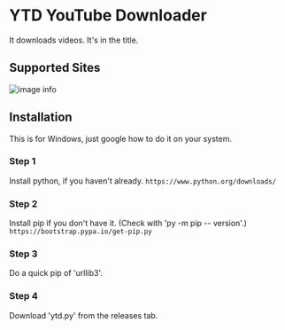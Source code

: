 # YTD YouTube Downloader
It downloads videos. It's in the title.

## Supported Sites
![image info](./assets/sites.png)

## Installation
This is for Windows, just google how to do it on your system.
### Step 1
Install python, if you haven't already.
``` https://www.python.org/downloads/ ```
### Step 2
Install pip if you don't have it. (Check with 'py -m pip -- version'.)
```https://bootstrap.pypa.io/get-pip.py```
### Step 3
Do a quick pip of 'urllib3'.
### Step 4
Download 'ytd.py' from the releases tab.
